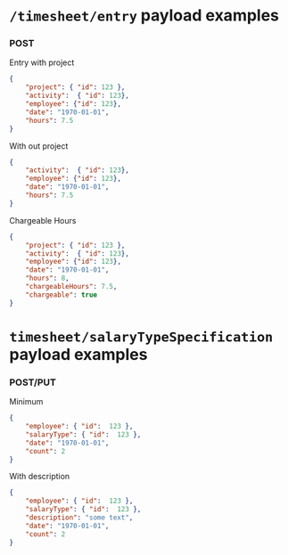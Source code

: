 # `/timesheet/entry` payload examples

### POST
Entry with project
````json
{
    "project": { "id": 123 },
    "activity":  { "id": 123},
    "employee": {"id": 123},
    "date": "1970-01-01",
    "hours": 7.5
}
````
With out project
````json
{
    "activity":  { "id": 123},
    "employee": {"id": 123},
    "date": "1970-01-01",
    "hours": 7.5
}
````

Chargeable Hours
````json
{
    "project": { "id": 123 },
    "activity":  { "id": 123},
    "employee": {"id": 123},
    "date": "1970-01-01",
    "hours": 8,
    "chargeableHours": 7.5,
    "chargeable": true
}
````

# `timesheet/salaryTypeSpecification` payload examples
### POST/PUT
Minimum
```json
{
    "employee": { "id":  123 },
    "salaryType": { "id":  123 },
    "date": "1970-01-01",
    "count": 2
}
```

With description
```json
{
    "employee": { "id":  123 },
    "salaryType": { "id":  123 },
    "description": "some text",
    "date": "1970-01-01",
    "count": 2
}
```
